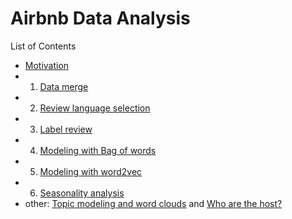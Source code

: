 # Airbnb Data Analysis

List of Contents
- [Motivation](https://github.com/Kiminaka/airbnb_data_analysis/blob/master/0_Motivation.pdf)
- 1) [Data merge](https://github.com/Kiminaka/airbnb_data_analysis/blob/master/1_Airbnb_data_merge.ipynb)
- 2) [Review language selection](https://github.com/Kiminaka/airbnb_data_analysis/blob/master/2_Airbnb_review_language_selection.ipynb)
- 3) [Label review](https://github.com/Kiminaka/airbnb_data_analysis/blob/master/3_Label_review_Alchemy_API%20.ipynb)
- 4) [Modeling with Bag of words](https://github.com/Kiminaka/airbnb_data_analysis/blob/master/4_Modeling_with_Bag_of_words.ipynb)
- 5) [Modeling with word2vec](https://github.com/Kiminaka/airbnb_data_analysis/blob/master/5_Modeling_with_word2vec.ipynb)
- 6) [Seasonality analysis](https://github.com/Kiminaka/airbnb_data_analysis/blob/master/6_seasonality_analysis.ipynb)
- other: [Topic modeling and word clouds](https://github.com/Kiminaka/airbnb_data_analysis/blob/master/Other_Topic_modeling_and_word_clouds.ipynb) and [Who are the host?](https://github.com/Kiminaka/airbnb_data_analysis/blob/master/Other_Who_are_the_host%3F.ipynb)
